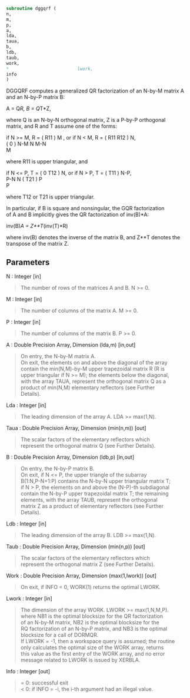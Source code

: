 ```fortran  
subroutine dggqrf (  
n,  
m,  
p,  
a,  
lda,  
taua,  
b,  
ldb,  
taub,  
work,  
*                          lwork,  
info  
)  
```  
  
DGGQRF computes a generalized QR factorization of an N-by-M matrix A  
and an N-by-P matrix B:  
  
A = Q*R,        B = Q*T*Z,  
  
where Q is an N-by-N orthogonal matrix, Z is a P-by-P orthogonal  
matrix, and R and T assume one of the forms:  
  
if N >= M,  R = ( R11 ) M  ,   or if N < M,  R = ( R11  R12 ) N,  
(  0  ) N-M                         N   M-N  
M  
  
where R11 is upper triangular, and  
  
if N <= P,  T = ( 0  T12 ) N,   or if N > P,  T = ( T11 ) N-P,  
P-N  N                           ( T21 ) P  
P  
  
where T12 or T21 is upper triangular.  
  
In particular, if B is square and nonsingular, the GQR factorization  
of A and B implicitly gives the QR factorization of inv(B)*A:  
  
inv(B)*A = Z**T*(inv(T)*R)  
  
where inv(B) denotes the inverse of the matrix B, and Z**T denotes the  
transpose of the matrix Z.  
  
## Parameters  
N : Integer [in]  
> The number of rows of the matrices A and B. N >= 0.  
  
M : Integer [in]  
> The number of columns of the matrix A.  M >= 0.  
  
P : Integer [in]  
> The number of columns of the matrix B.  P >= 0.  
  
A : Double Precision Array, Dimension (lda,m) [in,out]  
> On entry, the N-by-M matrix A.  
> On exit, the elements on and above the diagonal of the array  
> contain the min(N,M)-by-M upper trapezoidal matrix R (R is  
> upper triangular if N >= M); the elements below the diagonal,  
> with the array TAUA, represent the orthogonal matrix Q as a  
> product of min(N,M) elementary reflectors (see Further  
> Details).  
  
Lda : Integer [in]  
> The leading dimension of the array A. LDA >= max(1,N).  
  
Taua : Double Precision Array, Dimension (min(n,m)) [out]  
> The scalar factors of the elementary reflectors which  
> represent the orthogonal matrix Q (see Further Details).  
  
B : Double Precision Array, Dimension (ldb,p) [in,out]  
> On entry, the N-by-P matrix B.  
> On exit, if N <= P, the upper triangle of the subarray  
> B(1:N,P-N+1:P) contains the N-by-N upper triangular matrix T;  
> if N > P, the elements on and above the (N-P)-th subdiagonal  
> contain the N-by-P upper trapezoidal matrix T; the remaining  
> elements, with the array TAUB, represent the orthogonal  
> matrix Z as a product of elementary reflectors (see Further  
> Details).  
  
Ldb : Integer [in]  
> The leading dimension of the array B. LDB >= max(1,N).  
  
Taub : Double Precision Array, Dimension (min(n,p)) [out]  
> The scalar factors of the elementary reflectors which  
> represent the orthogonal matrix Z (see Further Details).  
  
Work : Double Precision Array, Dimension (max(1,lwork)) [out]  
> On exit, if INFO = 0, WORK(1) returns the optimal LWORK.  
  
Lwork : Integer [in]  
> The dimension of the array WORK. LWORK >= max(1,N,M,P).  
> where NB1 is the optimal blocksize for the QR factorization  
> of an N-by-M matrix, NB2 is the optimal blocksize for the  
> RQ factorization of an N-by-P matrix, and NB3 is the optimal  
> blocksize for a call of DORMQR.  
> If LWORK = -1, then a workspace query is assumed; the routine  
> only calculates the optimal size of the WORK array, returns  
> this value as the first entry of the WORK array, and no error  
> message related to LWORK is issued by XERBLA.  
  
Info : Integer [out]  
> = 0:  successful exit  
> < 0:  if INFO = -i, the i-th argument had an illegal value.  
  
